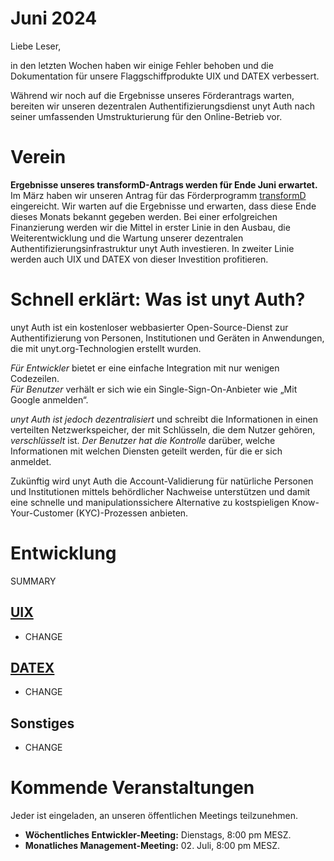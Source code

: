 # Juni 2024

Liebe Leser,

in den letzten Wochen haben wir einige Fehler behoben und die Dokumentation für unsere Flaggschiffprodukte UIX und DATEX verbessert.

Während wir noch auf die Ergebnisse unseres Förderantrags warten, bereiten wir unseren dezentralen Authentifizierungsdienst
unyt Auth nach seiner umfassenden Umstrukturierung für den Online-Betrieb vor.

# Verein

**Ergebnisse unseres transformD-Antrags werden für Ende Juni erwartet.**
Im März haben wir unseren Antrag für das Förderprogramm [transformD](https://www.deutsche-stiftung-engagement-und-ehrenamt.de/foerderung/transformd/) eingereicht.
Wir warten auf die Ergebnisse und erwarten, dass diese Ende dieses Monats bekannt gegeben werden. Bei einer erfolgreichen Finanzierung werden wir die Mittel in erster Linie in
den Ausbau, die Weiterentwicklung und die Wartung unserer dezentralen Authentifizierungsinfrastruktur unyt Auth investieren. In zweiter Linie werden auch UIX und DATEX von dieser Investition
profitieren.

# Schnell erklärt: Was ist unyt Auth?
unyt Auth ist ein kostenloser webbasierter Open-Source-Dienst zur Authentifizierung von Personen, Institutionen und Geräten in Anwendungen,
die mit unyt.org-Technologien erstellt wurden.

_Für Entwickler_ bietet er eine einfache Integration mit nur wenigen Codezeilen.  
_Für Benutzer_ verhält er sich wie ein Single-Sign-On-Anbieter wie „Mit Google anmelden“.

_unyt Auth ist jedoch dezentralisiert_ und schreibt die Informationen in einen verteilten Netzwerkspeicher, der mit Schlüsseln, die dem Nutzer gehören, _verschlüsselt_ ist.
_Der Benutzer hat die Kontrolle_ darüber, welche Informationen mit welchen Diensten geteilt werden, für die er sich anmeldet.

Zukünftig wird unyt Auth die Account-Validierung für natürliche Personen und Institutionen mittels behördlicher Nachweise unterstützen und damit eine
schnelle und manipulationssichere Alternative zu kostspieligen Know-Your-Customer (KYC)-Prozessen anbieten.

# Entwicklung
SUMMARY

## [UIX](https://github.com/unyt-org/uix/pulls?q=is:closed%20created:%3E=2024-05-01)
* CHANGE

## [DATEX](https://github.com/unyt-org/datex-core-js-legacy/pulls?q=is:closed%20created:%3E=2024-05-01)
* CHANGE

## Sonstiges
* CHANGE

# Kommende Veranstaltungen 

Jeder ist eingeladen, an unseren öffentlichen Meetings teilzunehmen.

* **Wöchentliches Entwickler-Meeting:** Dienstags, 8:00 pm MESZ.
* **Monatliches Management-Meeting:** 02. Juli, 8:00 pm MESZ.
